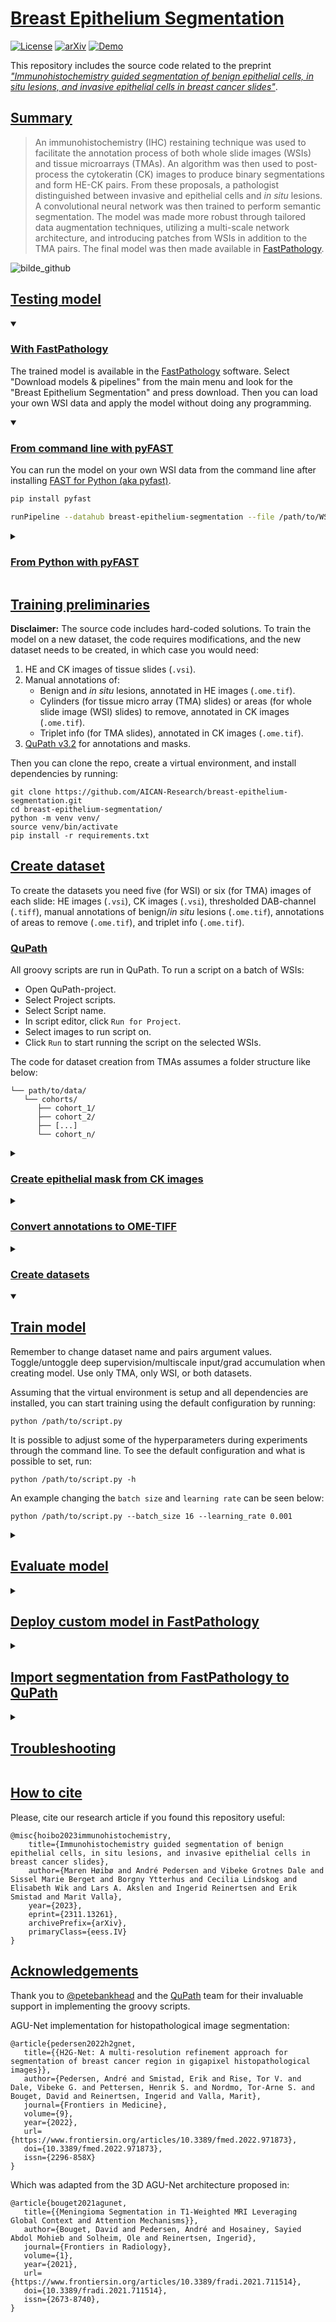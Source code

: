 # [Breast Epithelium Segmentation](https://github.com/AICAN-Research/breast-epithelium-segmentation#breast-epithelium-segmentation)

[![License](https://img.shields.io/badge/License-MIT-green.svg)](https://opensource.org/licenses/MIT)
[![arXiv](https://img.shields.io/badge/arXiv-2311.13261-firebrick?logo=arxiv&logoColor=red)](https://arxiv.org/abs/2311.13261)
[![Demo](https://img.shields.io/badge/demo-FastPathology-blue?logo=arxiv&logoColor=blue)](https://github.com/AICAN-Research/FAST-Pathology)

This repository includes the source code related to the preprint [_"Immunohistochemistry guided segmentation of benign epithelial cells, in situ lesions, and invasive epithelial cells in breast cancer slides"_](https://arxiv.org/abs/2311.13261).

## [Summary](https://github.com/AICAN-Research/breast-epithelium-segmentation#summary)

> An immunohistochemistry (IHC) restaining technique was used to facilitate the annotation process of both whole slide images (WSIs) and tissue microarrays (TMAs). An algorithm was then used to post-process the cytokeratin (CK) images to produce binary segmentations and form HE-CK pairs. From these proposals, a pathologist distinguished between invasive and epithelial cells and _in situ_ lesions. A convolutional neural network was then trained to perform semantic segmentation. The model was made more robust through tailored data augmentation techniques, utilizing a multi-scale network architecture, and introducing patches from WSIs in addition to the TMA pairs. The final model was then made available in [FastPathology](https://ieeexplore.ieee.org/document/9399433).

![bilde_github](https://github.com/AICAN-Research/breast-epithelium-segmentation/assets/89521132/e7a13473-a7c5-43c1-83ad-e219c7ec9ec7)

## [Testing model](https://github.com/AICAN-Research/breast-epithelium-segmentation#testing-model)

<details open>
<summary>

### [With FastPathology](https://github.com/AICAN-Research/breast-epithelium-segmentation#with-fastpathology)</summary>

The trained model is available in the [FastPathology](https://github.com/AICAN-Research/FAST-Pathology) software.
Select "Download models & pipelines" from the main menu and look for the "Breast Epithelium Segmentation" and press download.
Then you can load your own WSI data and apply the model without doing any programming.

</details>

<details open>
<summary>

### [From command line with pyFAST](https://github.com/AICAN-Research/breast-epithelium-segmentation#from-command-line-with-pyfast)</summary>

You can run the model on your own WSI data from the command line after installing [FAST for Python (aka pyfast)](https://fast.eriksmistad.no/install.html).

```bash
pip install pyfast

runPipeline --datahub breast-epithelium-segmentation --file /path/to/WSI
```

</details>

<details>
<summary>

### [From Python with pyFAST](https://github.com/AICAN-Research/breast-epithelium-segmentation#from-python-with-pyfast)</summary>
First install [FAST for Python (aka pyfast)](https://fast.eriksmistad.no/install.html).
```bash
pip install pyfast
```
> **Note:** There are some requirements to be installed for Ubuntu Linux and macOS (see [here](https://fast.eriksmistad.no/install-ubuntu-linux.html) and [here](https://fast.eriksmistad.no/install-mac.html), respectively). Windows should work out of the box.

Then from Python you can do:
```python
import fast

pipeline = fast.Pipeline.fromDataHub('breast-epithelium-segmentation', {'file': '/path/to/your/WSI'})
pipeline.run()
```
This will visualize the output of the model. 

You can also export the segmentation to a pyramidal TIFF like so:
```python
import fast

pipeline = fast.Pipeline.fromDataHub('breast-epithelium-segmentation', {'file': '/path/to/your/WSI'})
pipeline.parse(visualization=False)
output = pipeline.getPipelineOutputData('segmentation')
fast.TIFFImagePyramidExporter.create('segmentation.tiff')\
	.connect(output)\
	.run()
```

See the [documentation for more info on how to work with WSI data with pyFAST](https://fast.eriksmistad.no/python-tutorial-wsi.html).

</details>

## [Training preliminaries](https://github.com/AICAN-Research/breast-epithelium-segmentation#training-preliminaries)

**Disclaimer:** The source code includes hard-coded solutions. To train the model on a new dataset, the code requires
modifications, and the new dataset needs to be created, in which case you would need:

1. HE and CK images of tissue slides (`.vsi`).
2. Manual annotations of: 
   - Benign and *in situ* lesions, annotated in HE images (`.ome.tif`).
   - Cylinders (for tissue micro array (TMA) slides) or areas (for whole slide image (WSI) slides) to remove, annotated in CK images (`.ome.tif`).
   - Triplet info (for TMA slides), annotated in CK images (`.ome.tif`).
3. [QuPath v3.2](https://github.com/qupath/qupath) for annotations and masks.

Then you can clone the repo, create a virtual environment, and install dependencies by running:

```
git clone https://github.com/AICAN-Research/breast-epithelium-segmentation.git
cd breast-epithelium-segmentation/
python -m venv venv/
source venv/bin/activate
pip install -r requirements.txt
```

## [Create dataset](https://github.com/AICAN-Research/breast-epithelium-segmentation#create-dataset)

To create the datasets you need five (for WSI) or six (for TMA) images of each slide: HE images (`.vsi`), CK images (`.vsi`), thresholded DAB-channel (`.tiff`), manual annotations of benign/*in situ* lesions (`.ome.tif`), annotations of areas to remove (`.ome.tif`), and triplet info (`.ome.tif`).
   
### [QuPath](https://github.com/AICAN-Research/breast-epithelium-segmentation#qupath)
   
All groovy scripts are run in QuPath. To run a script on a batch of WSIs:

* Open QuPath-project.
* Select Project scripts.
* Select Script name.
* In script editor, click `Run for Project`.
* Select images to run script on.
* Click `Run` to start running the script on the selected WSIs.
   
The code for dataset creation from TMAs assumes a folder structure like below:
```
└── path/to/data/
   └── cohorts/
      ├── cohort_1/
      ├── cohort_2/
      ├── [...]
      └── cohort_n/
```

<details>
<summary>

### [Create epithelial mask from CK images](https://github.com/AICAN-Research/breast-epithelium-segmentation#create-epithelial-mask-from-ck-images)</summary>

* Create QuPath project and add CK images.

* Threshold DAB-channel in QuPath (uses pixel classifier `dab_seg2.json`):
```
dab_seg.groovy
```

* Export DAB-channel annotations to GeoJSON:
```
geojson_exporter.groovy
```

* Convert GeoJSON to TIFF:
```
convert_to_tiff.py
```
</details>

<details>
<summary>

### [Convert annotations to OME-TIFF](https://github.com/AICAN-Research/breast-epithelium-segmentation#convert-annotations-to-ome-tiff)</summary>

* Create QuPath projects for the different tasks (1-3).
* Add images and create annotations. 
* Convert manual annotations of benign/*in situ* lesions (1), cores to remove (2), and triplet info (3) to OME-TIFF.
* Run this script through the QuPath script editor: `ome_tif_exporter.groovy`

_**NOTE:**_ Remember to change annotation name depending on annotation category.
</details>

<details>
<summary>

### [Create datasets](https://github.com/AICAN-Research/breast-epithelium-segmentation#create-datasets)</summary>

Split data into train, validation, and test sets:

* For TMA:
```
python /path/to/divide_data.py 
```

* For WSI:
```
python /path/to/divide_data_wsi.py 
```

Create train/val dataset:

* From TMA:
```
python /path/to/create_data_tma.py 
```

* From WSI:
```
python /path/to/create_data_wsi.py 
```
</details>

<details open>
<summary>

## [Train model](https://github.com/AICAN-Research/breast-epithelium-segmentation#train-model)</summary> 

Remember to change dataset name and pairs argument values. Toggle/untoggle deep supervision/multiscale input/grad 
accumulation when creating model. Use only TMA, only WSI, or both datasets.

Assuming that the virtual environment is setup and all dependencies are installed, you can start training using the default configuration by running:
```
python /path/to/script.py
```

It is possible to adjust some of the hyperparameters during experiments through the command line. To see the default configuration and what is possible to set, run:
```
python /path/to/script.py -h
```

An example changing the `batch size` and `learning rate` can be seen below:
```
python /path/to/script.py --batch_size 16 --learning_rate 0.001
```
</details>

<details>
<summary>

## [Evaluate model](https://github.com/AICAN-Research/breast-epithelium-segmentation#evaluate-model)</summary> 

Create TMA-level dataset for evaluation: 
```
python /path/to/create_tma_pairs.py
```

Evaluate model on cylinder-level with:
```
python /path/to/eval_quantitatively.py
```

_**NOTE:**_ Make sure that the correct model and dataset are used.

Evaluate model on histological subtype/grade with:
```
python /path/to/eval_histologic_subtype.py
```

_**NOTE:**_ Make sure that the correct model and dataset are used. For this evaluation you would need an external data file containing the histological subtype/grade.

</details>

<details>
<summary>

## [Deploy custom model in FastPathology](https://github.com/AICAN-Research/breast-epithelium-segmentation#train-model)</summary> 

Given that you have trained your own model, you may want to use [FastPathology](https://github.com/AICAN-Research/FAST-Pathology) to enable the model to be used through a simple graphical user interface (GUI).

1. Convert pretrained model to the ONNX format:
```
pip install tf2onnx
python -m tf2onnx.convert --saved-model /path/to/saved_model/ --output /path/to/converted/model.onnx --opset 13
```

2. To add models from disk, open FastPathology and click `"Add models from disk"` on the bottom left. Then find the model stored in the appropriate format (e.g., `.onnx`) and click `open` to start importing it.

3. You can then import the FAST Pipeline file (`multiclass_ep_seg_agunet.fpl`) made available under `pipelines/` in this repository, by clicking `Import pipeline` from the FastPathology user interface and doing the same steps as for model importing. 

4. In order to make the FPL file compatible with your custom model, you will need to change the model name in the FPL file. You can do this by choosing the pipeline from the `Process` widget, clicking `"Edit pipeline` and changing the model name you chose in step 1 when converting it (see `NeuralNetwork` process object in the FPL).

</details>

<details>
<summary>

## [Import segmentation from FastPathology to QuPath](https://github.com/AICAN-Research/breast-epithelium-segmentation#Import-segmentation-from-FastPathology-to-QuPath)</summary> 

This can be performed by using this groovy script:
```
import_from_fastpathology.groovy
```

See the script header for more details on how to use it.

</details>

<details>
<summary>

## [Troubleshooting](https://github.com/AICAN-Research/breast-epithelium-segmentation#troubleshooting)</summary> 

### [QuPath export error](https://github.com/AICAN-Research/breast-epithelium-segmentation#qupath-export-error)
	
**Q:** Error when exporting annotations to GeoJSON with QuPath script

**A:** Make sure `Include default imports` under `Run` in Script Editor is enabled.

</details>

## [How to cite](https://github.com/AICAN-Research/breast-epithelium-segmentation#how-to-cite)

Please, cite our research article if you found this repository useful:
```
@misc{hoibo2023immunohistochemistry,
    title={Immunohistochemistry guided segmentation of benign epithelial cells, in situ lesions, and invasive epithelial cells in breast cancer slides}, 
    author={Maren Høibø and André Pedersen and Vibeke Grotnes Dale and Sissel Marie Berget and Borgny Ytterhus and Cecilia Lindskog and Elisabeth Wik and Lars A. Akslen and Ingerid Reinertsen and Erik Smistad and Marit Valla},
    year={2023},
    eprint={2311.13261},
    archivePrefix={arXiv},
    primaryClass={eess.IV}
}
```

## [Acknowledgements](https://github.com/AICAN-Research/breast-epithelium-segmentation#acknowledgements)

Thank you to [@petebankhead](https://github.com/petebankhead) and the [QuPath](https://qupath.github.io/) team for their invaluable support in implementing the groovy scripts.

AGU-Net implementation for histopathological image segmentation:
```
@article{pedersen2022h2gnet,
   title={{H2G-Net: A multi-resolution refinement approach for segmentation of breast cancer region in gigapixel histopathological images}},
   author={Pedersen, André and Smistad, Erik and Rise, Tor V. and Dale, Vibeke G. and Pettersen, Henrik S. and Nordmo, Tor-Arne S. and Bouget, David and Reinertsen, Ingerid and Valla, Marit},
   journal={Frontiers in Medicine},
   volume={9},
   year={2022},
   url={https://www.frontiersin.org/articles/10.3389/fmed.2022.971873},
   doi={10.3389/fmed.2022.971873},
   issn={2296-858X}
}
```

Which was adapted from the 3D AGU-Net architecture proposed in:
```
@article{bouget2021agunet,
   title={{Meningioma Segmentation in T1-Weighted MRI Leveraging Global Context and Attention Mechanisms}},
   author={Bouget, David and Pedersen, André and Hosainey, Sayied Abdol Mohieb and Solheim, Ole and Reinertsen, Ingerid},
   journal={Frontiers in Radiology},
   volume={1},
   year={2021},
   url={https://www.frontiersin.org/articles/10.3389/fradi.2021.711514},
   doi={10.3389/fradi.2021.711514},
   issn={2673-8740},
}

```
